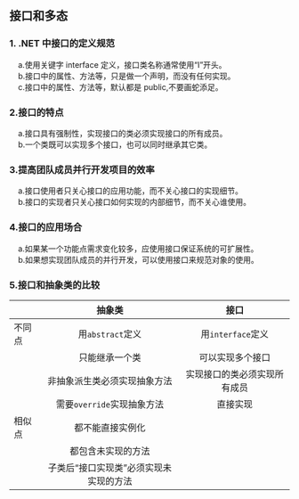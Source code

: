 ## 接口和多态

### 1. .NET 中接口的定义规范

&nbsp;&nbsp;&nbsp;&nbsp;a.使用关键字 interface 定义，接口类名称通常使用“I”开头。  
&nbsp;&nbsp;&nbsp;&nbsp;b.接口中的属性、方法等，只是做一个声明，而没有任何实现。  
&nbsp;&nbsp;&nbsp;&nbsp;c.接口中的属性、方法等，默认都是 public,不要画蛇添足。

### 2.接口的特点

&nbsp;&nbsp;&nbsp;&nbsp;a.接口具有强制性，实现接口的类必须实现接口的所有成员。  
&nbsp;&nbsp;&nbsp;&nbsp;b.一个类既可以实现多个接口，也可以同时继承其它类。

### 3.提高团队成员并行开发项目的效率

&nbsp;&nbsp;&nbsp;&nbsp;a.接口使用者只关心接口的应用功能，而不关心接口的实现细节。  
&nbsp;&nbsp;&nbsp;&nbsp;b.接口的实现者只关心接口如何实现的内部细节，而不关心谁使用。

### 4.接口的应用场合

&nbsp;&nbsp;&nbsp;&nbsp;a.如果某一个功能点需求变化较多，应使用接口保证系统的可扩展性。  
&nbsp;&nbsp;&nbsp;&nbsp;b.如果想实现团队成员的并行开发，可以使用接口来规范对象的使用。

### 5.接口和抽象类的比较

|        |                 抽象类                 |             接口             |
| ------ | :------------------------------------: | :--------------------------: |
| 不同点 |            用`abstract`定义            |      用`interface`定义       |
|        |             只能继承一个类             |       可以实现多个接口       |
|        |      非抽象派生类必须实现抽象方法      | 实现接口的类必须实现所有成员 |
|        |       需要`override`实现抽象方法       |           直接实现           |
| 相似点 |            都不能直接实例化            |
|        |           都包含未实现的方法           |
|        | 子类后“接口实现类”必须实现未实现的方法 |
